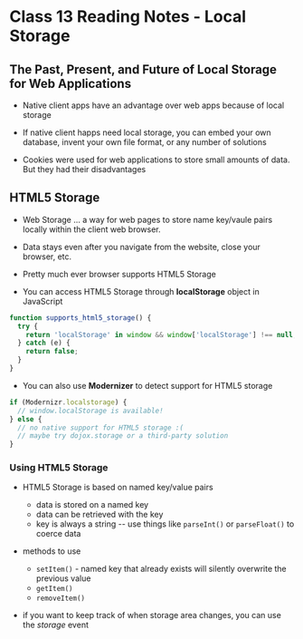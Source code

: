 # Class 13 Reading Notes - Local Storage

## The Past, Present, and Future of Local Storage for Web Applications

- Native client apps have an advantage over web apps because of local storage

- If native client happs need local storage, you can embed your own database, invent your own file format, or any number of solutions

- Cookies were used for web applications to store small amounts of data. But they had their disadvantages

## HTML5 Storage

- Web Storage ... a way for web pages to store name key/vaule pairs locally within the client web browser.
- Data stays even after you navigate from the website, close your browser, etc.
- Pretty much ever browser supports HTML5 Storage

- You can access HTML5 Storage through **localStorage** object in JavaScript

```` javascript
function supports_html5_storage() {
  try {
    return 'localStorage' in window && window['localStorage'] !== null;
  } catch (e) {
    return false;
  }
}
````

- You can also use **Modernizer** to detect support for HTML5 storage

```` javascript
if (Modernizr.localstorage) {
  // window.localStorage is available!
} else {
  // no native support for HTML5 storage :(
  // maybe try dojox.storage or a third-party solution
}
````

### Using HTML5 Storage

- HTML5 Storage is based on named key/value pairs
  - data is stored on a named key
  - data can be retrieved with the key
  - key is always a string -- use things like `parseInt()` or `parseFloat()` to coerce data

- methods to use
  - `setItem()` - named key that already exists will silently overwrite the previous value
  - `getItem()`
  - `removeItem()`

- if you want to keep track of when storage area changes, you can use the *storage* event
